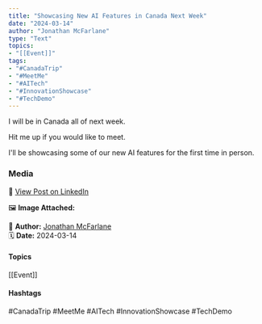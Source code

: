 ```yaml
---
title: "Showcasing New AI Features in Canada Next Week"  
date: "2024-03-14"  
author: "Jonathan McFarlane"  
type: "Text"  
topics:  
- "[[Event]]"  
tags:  
- "#CanadaTrip"  
- "#MeetMe"  
- "#AITech"  
- "#InnovationShowcase"  
- "#TechDemo"  
---
```

I will be in Canada all of next week.

Hit me up if you would like to meet.

I'll be showcasing some of our new AI features for the first time in person.

### Media

🔗 [View Post on LinkedIn](https://www.linkedin.com/feed/update/urn:li:activity:7173982839661641730)  
  
🖼 **Image Attached:**  
  
  
👤 **Author:** [Jonathan McFarlane](https://www.linkedin.com/in/jonathanmcfarlane/)  
🗓️ **Date:** 2024-03-14

#### Topics

[[Event]]  

#### Hashtags

#CanadaTrip #MeetMe #AITech #InnovationShowcase #TechDemo